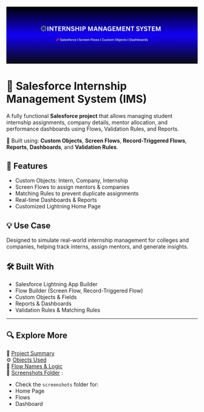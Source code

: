![IMS Banner](./screenshots/ims-banner3.png)

# 📘 Salesforce Internship Management System (IMS)

A fully functional **Salesforce project** that allows managing student internship assignments, company details, mentor allocation, and performance dashboards using Flows, Validation Rules, and Reports.

🔧 Built using: **Custom Objects**, **Screen Flows**, **Record-Triggered Flows**, **Reports**, **Dashboards**, and **Validation Rules**.


## 🔧 Features
- Custom Objects: Intern, Company, Internship
- Screen Flows to assign mentors & companies
- Matching Rules to prevent duplicate assignments
- Real-time Dashboards & Reports
- Customized Lightning Home Page

## 💡 Use Case
Designed to simulate real-world internship management for colleges and companies, helping track interns, assign mentors, and generate insights.

## 🛠 Built With
- Salesforce Lightning App Builder
- Flow Builder (Screen Flow, Record-Triggered Flow)
- Custom Objects & Fields
- Reports & Dashboards
- Validation Rules & Matching Rules

---
## 🔍 Explore More

📄 [Project Summary](./project-summary.md)  
⚙️ [Objects Used](./objects-used.txt)  
🧠 [Flow Names & Logic](./flow-names-and-logic.txt)  
📸 [Screenshots Folder](./screenshots) : 
  - Check the `screenshots` folder for:
   - Home Page
   - Flows
   - Dashboard


